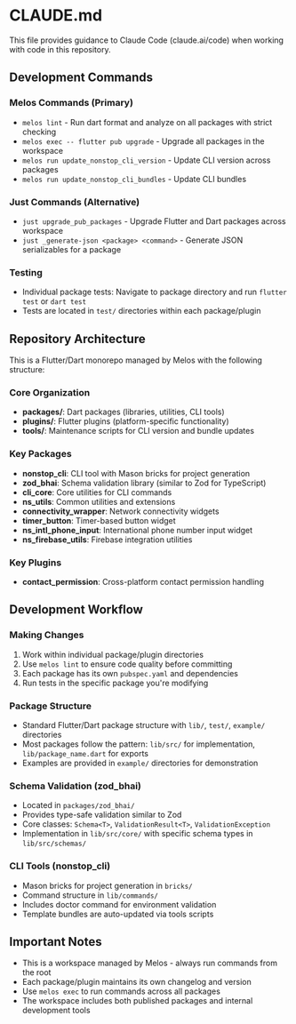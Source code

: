 # CLAUDE.md

This file provides guidance to Claude Code (claude.ai/code) when working with code in this repository.

## Development Commands

### Melos Commands (Primary)
- `melos lint` - Run dart format and analyze on all packages with strict checking
- `melos exec -- flutter pub upgrade` - Upgrade all packages in the workspace
- `melos run update_nonstop_cli_version` - Update CLI version across packages
- `melos run update_nonstop_cli_bundles` - Update CLI bundles

### Just Commands (Alternative)
- `just upgrade_pub_packages` - Upgrade Flutter and Dart packages across workspace
- `just _generate-json <package> <command>` - Generate JSON serializables for a package

### Testing
- Individual package tests: Navigate to package directory and run `flutter test` or `dart test`
- Tests are located in `test/` directories within each package/plugin

## Repository Architecture

This is a Flutter/Dart monorepo managed by Melos with the following structure:

### Core Organization
- **packages/**: Dart packages (libraries, utilities, CLI tools)
- **plugins/**: Flutter plugins (platform-specific functionality)
- **tools/**: Maintenance scripts for CLI version and bundle updates

### Key Packages
- **nonstop_cli**: CLI tool with Mason bricks for project generation
- **zod_bhai**: Schema validation library (similar to Zod for TypeScript)
- **cli_core**: Core utilities for CLI commands
- **ns_utils**: Common utilities and extensions
- **connectivity_wrapper**: Network connectivity widgets
- **timer_button**: Timer-based button widget
- **ns_intl_phone_input**: International phone number input widget
- **ns_firebase_utils**: Firebase integration utilities

### Key Plugins
- **contact_permission**: Cross-platform contact permission handling

## Development Workflow

### Making Changes
1. Work within individual package/plugin directories
2. Use `melos lint` to ensure code quality before committing
3. Each package has its own `pubspec.yaml` and dependencies
4. Run tests in the specific package you're modifying

### Package Structure
- Standard Flutter/Dart package structure with `lib/`, `test/`, `example/` directories
- Most packages follow the pattern: `lib/src/` for implementation, `lib/package_name.dart` for exports
- Examples are provided in `example/` directories for demonstration

### Schema Validation (zod_bhai)
- Located in `packages/zod_bhai/`
- Provides type-safe validation similar to Zod
- Core classes: `Schema<T>`, `ValidationResult<T>`, `ValidationException`
- Implementation in `lib/src/core/` with specific schema types in `lib/src/schemas/`

### CLI Tools (nonstop_cli)
- Mason bricks for project generation in `bricks/`
- Command structure in `lib/commands/`
- Includes doctor command for environment validation
- Template bundles are auto-updated via tools scripts

## Important Notes

- This is a workspace managed by Melos - always run commands from the root
- Each package/plugin maintains its own changelog and version
- Use `melos exec` to run commands across all packages
- The workspace includes both published packages and internal development tools